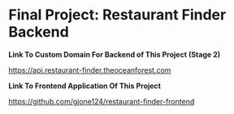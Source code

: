 # Final Project: Restaurant Finder Backend

**Link To Custom Domain For Backend of This Project (Stage 2)**

https://api.restaurant-finder.theoceanforest.com

**Link To Frontend Application Of This Project**

https://github.com/gjone124/restaurant-finder-frontend
